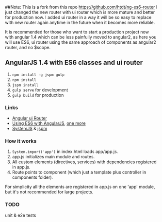 ##Note:
This is a fork from this repo https://github.com/htdt/ng-es6-router
I just changed the new router with ui router which is more mature and better for production now.
I added ui router in a way it will be so easy to replace with new router again anytime in the future when it becomes more reliable.

It is recommended for those who want to start a production project now with angular 1.4 which can be less painfully moved to angular2, as here you will use ES6, ui router using the same approach of components as angular2 router, and no $scope. 

## AngularJS 1.4 with ES6 classes and ui router
1. `npm install -g jspm gulp`
2. `npm install`
3. `jspm install`
4. `gulp serve` for development
5. `gulp build` for production

### Links
- [Angular ui Router](https://github.com/angular-ui/ui-router)
- [Using ES6 with AngularJS](https://github.com/michaelbromley/angular-es6), [one more](https://github.com/chybie/NgBabelJspm)
- [SystemJS](https://github.com/systemjs/systemjs) & [jspm](https://github.com/jspm/jspm-cli/)

### How it works
1. `System.import('app')` in index.html loads app/app.js.
2. app.js initializes main module and routes.
3. All custom elements (directives, services) with dependencies registered in app.js.
4. Route points to component (which just a template plus controller in components folder).

For simplicity all the elements are registered in app.js on one 'app' module,
but it's not recommended for large projects.

### TODO
unit & e2e tests
